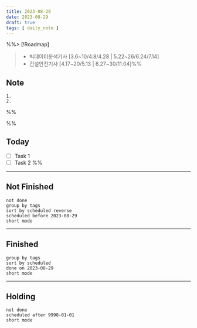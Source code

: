 ```yaml
---
title: 2023-08-29
date: 2023-08-29
draft: true
tags: [ daily_note ]
---
```


%%> [!Roadmap]
>
> - 빅데이터분석기사 [3.6~10/4.8/4.28 | 5.22~26/6.24/7.14]
> - 건설안전기사 [4.17~20/5.13 | 6.27~30/11.04]%%

## Note

    1. 
    2.

%%

%%

## Today

- [ ] Task 1
- [ ] Task 2 %%

---

## Not Finished

```tasks
not done
group by tags
sort by scheduled reverse
scheduled before 2023-08-29
short mode
```

---

## Finished

```tasks
group by tags
sort by scheduled
done on 2023-08-29
short mode
```

---

## Holding

```tasks
not done
scheduled after 9998-01-01
short mode
```
